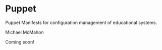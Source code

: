 # Puppet
Puppet Manifests for configuration management of educational systems.

Michael McMahon

Coming soon!
